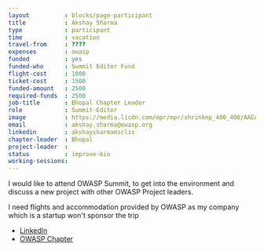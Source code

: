 ```yaml
---
layout          : blocks/page-participant
title           : Akshay Sharma
type            : participant
time            : vacation
travel-from     : ???? 
expenses        : owasp
funded          : yes
funded-who      : Summit Editor Fund
flight-cost     : 1000
ticket-cost     : 1500
funded-amount   : 2500
required-funds  : 2500
job-title       : Bhopal Chapter Leader
role            : Summit-Editor
image           : https://media.licdn.com/mpr/mpr/shrinknp_400_400/AAEAAQAAAAAAAAKbAAAAJDczMTY4YmJmLWJjMGItNDFmZS05OTIzLTBiZmEwYmYwNTMwMA.jpg
email           : akshay.sharma@owasp.org
linkedin        : akshaysharmamsclis
chapter-leader  : Bhopal 
project-leader  :
status          : improve-bio
working-sessions:
---
```


I would like to attend OWASP Summit, to get into the environment and discuss a new project with other OWASP Project leaders.

I need flights and accommodation provided by OWASP as my company which is a startup won't sponsor the trip

* [LinkedIn](//in.linkedin.com/in/akshaysharmamsclis)
* [OWASP Chapter](https://www.owasp.org/index.php/Bhopal)
